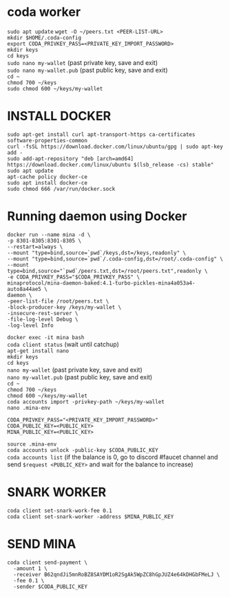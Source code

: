 # coda worker  
`sudo apt update`
`wget -O ~/peers.txt <PEER-LIST-URL>`  
`mkdir $HOME/.coda-config`  
`export CODA_PRIVKEY_PASS=<PRIVATE_KEY_IMPORT_PASSWORD>`  
`mkdir keys`  
`cd keys`  
`sudo nano my-wallet` (past private key, save and exit)  
`sudo nano my-wallet.pub` (past public key, save and exit)  
`cd ~ `  
`chmod 700 ~/keys`  
`sudo chmod 600 ~/keys/my-wallet`   
# INSTALL DOCKER  
`sudo apt-get install curl apt-transport-https ca-certificates software-properties-common`  
`curl -fsSL https://download.docker.com/linux/ubuntu/gpg | sudo apt-key add -`  
`sudo add-apt-repository "deb [arch=amd64] https://download.docker.com/linux/ubuntu $(lsb_release -cs) stable"`  
`sudo apt update`  
`apt-cache policy docker-ce`  
`sudo apt install docker-ce`  
`sudo chmod 666 /var/run/docker.sock`   
# Running daemon using Docker  
```
docker run --name mina -d \
-p 8301-8305:8301-8305 \
--restart=always \
--mount "type=bind,source=`pwd`/keys,dst=/keys,readonly" \
--mount "type=bind,source=`pwd`/.coda-config,dst=/root/.coda-config" \
--mount type=bind,source="`pwd`/peers.txt,dst=/root/peers.txt",readonly \
-e CODA_PRIVKEY_PASS="$CODA_PRIVKEY_PASS" \
minaprotocol/mina-daemon-baked:4.1-turbo-pickles-mina4a053a4-auto8a44ae5 \
daemon \
-peer-list-file /root/peers.txt \
-block-producer-key /keys/my-wallet \
-insecure-rest-server \
-file-log-level Debug \
-log-level Info
```  
`docker exec -it mina bash`  
`coda client status` (wait until catchup)  
`apt-get install nano`  
`mkdir keys`  
`cd keys`  
`nano my-wallet` (past private key, save and exit)  
`nano my-wallet.pub` (past public key, save and exit)  
`cd ~ `  
`chmod 700 ~/keys`  
`chmod 600 ~/keys/my-wallet`  
`coda accounts import -privkey-path ~/keys/my-wallet`  
`nano .mina-env`  
```
CODA_PRIVKEY_PASS="<PRIVATE_KEY_IMPORT_PASSWORD>"
CODA_PUBLIC_KEY=<PUBLIC_KEY>
MINA_PUBLIC_KEY=<PUBLIC_KEY>
```  
`source .mina-env`  
`coda accounts unlock -public-key $CODA_PUBLIC_KEY`  
`coda accounts list` (if the balance is 0, go to discord #faucet channel and send `$request <PUBLIC_KEY>` and wait for the balance to increase)   
# SNARK WORKER  
`coda client set-snark-work-fee 0.1`  
`coda client set-snark-worker -address $MINA_PUBLIC_KEY`   
# SEND MINA  
```
coda client send-payment \
  -amount 1 \
  -receiver B62qndJi5mnRoBZ8SAYDM1oR2SgAk5WpZC8hGpJUZ4e64kDHGbFMeLJ \
  -fee 0.1 \
  -sender $CODA_PUBLIC_KEY
```  
